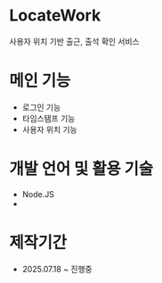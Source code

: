 # LocateWork
사용자 위치 기반 출근, 출석 확인 서비스

# 메인 기능

- 로그인 기능
- 타임스탬프 기능
- 사용자 위치 기능

# 개발 언어 및 활용 기술
- Node.JS
- 

# 제작기간

- 2025.07.18 ~ 진행중